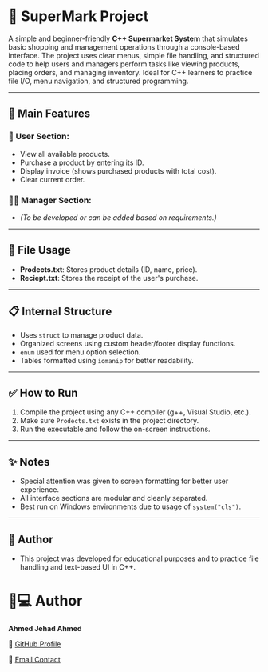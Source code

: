 # 🛒 SuperMark Project

A simple and beginner-friendly **C++ Supermarket System** that simulates basic shopping and management operations through a console-based interface. The project uses clear menus, simple file handling, and structured code to help users and managers perform tasks like viewing products, placing orders, and managing inventory. Ideal for C++ learners to practice file I/O, menu navigation, and structured programming.


---

## 🧾 Main Features

### 👤 User Section:
- View all available products.
- Purchase a product by entering its ID.
- Display invoice (shows purchased products with total cost).
- Clear current order.

### 👨‍💼 Manager Section:
- *(To be developed or can be added based on requirements.)*

---

## 💾 File Usage
- **Prodects.txt**: Stores product details (ID, name, price).
- **Reciept.txt**: Stores the receipt of the user's purchase.

---

## 📋 Internal Structure
- Uses `struct` to manage product data.
- Organized screens using custom header/footer display functions.
- `enum` used for menu option selection.
- Tables formatted using `iomanip` for better readability.

---

## ✅ How to Run
1. Compile the project using any C++ compiler (g++, Visual Studio, etc.).
2. Make sure `Prodects.txt` exists in the project directory.
3. Run the executable and follow the on-screen instructions.

---

## ✨ Notes
- Special attention was given to screen formatting for better user experience.
- All interface sections are modular and cleanly separated.
- Best run on Windows environments due to usage of `system("cls")`.

---

## 📌 Author
- This project was developed for educational purposes and to practice file handling and text-based UI in C++.


# 👨💻 Author

**Ahmed Jehad Ahmed**  


🔗 [GitHub Profile](https://github.com/7mee3d)

📧 [Email Contact](mailto:enginnerahemdjehad2004@gmail.com)
